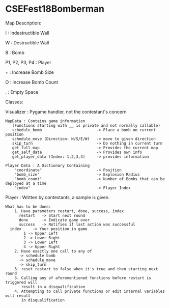 # CSEFest18Bomberman
Map Description:

I 		          : Indestructible Wall

W		            : Destructible Wall

B            		: Bomb

P1, P2, P3, P4 	: Player

\+ 		          : Increase Bomb Size

O 		          : Increase Bomb Count

. 		          : Empty Space


Classes:

Visualizer : Pygame handler, not the contestant's concern

    MapData : Contains game information
       (Functions starting with __ is private and not normally callable)
       schedule_bomb                        -> Place a bomb on current position
       schedule_move (Direction: N/S/E/W)   -> move to given direction
       skip_turn                            -> Do nothing in current turn
       get_full_map                         -> Provides the current map
       get_self_data                        -> Provides own info
       get_player_data (Index: 1,2,3,4)     -> provides information

    Player Data : A Dictionary Containing
        "coordinate"                        -> Position
        "bomb_size"                         -> Explosion Radius
        "bomb_count"                        -> Number of Bombs that can be deployed at a time
        "index"                             -> Player Index
	
Player : Written by contestants, a sample is given.

    What has to be done:
        1. Have parameters restart, done, success, index
          restart   -> Start next round
          done      -> Indicate game over
          success   -> Notifies if last action was successful
	  index     -> Your position in game
	  		1 -> Upper Left
			2 -> Lower Right
			3 -> Lower Left
			4 -> Upper Right
        2. Have exactly one call to any of
          -> schedule bomb
          -> schedule_move
          -> skip_turn
        3. reset restart to false when it's true and then starting next round
        3. Calling any of aforementioned functions before restart is triggered will
           result in a disqualification
        4. Attempting to call private functions or edit internal variables will result
           in disqualification

